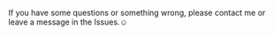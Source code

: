 If you have some questions or something wrong, please contact me or leave a message in the Issues.☺️
